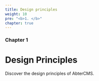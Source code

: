 ```yaml
---
title: Design principles
weight: 10
pre: "<b>1. </b>"
chapter: true
---
```


### Chapter 1

# Design Principles

Discover the design principles of AbterCMS.
